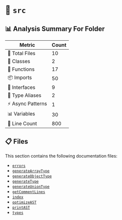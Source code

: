 # 📁 `src`

## 📊 Analysis Summary For Folder

| Metric | Count |
|--------|-------|
| 📁 Total Files | 10 |
| 🧱 Classes | 2 |
| 🔧 Functions | 17 |
| 📦 Imports | 50 |
| 📐 Interfaces | 9 |
| 📑 Type Aliases | 2 |
| ⚡ Async Patterns | 1 |
| 📊 Variables | 30 |
| 🔢 Line Count | 800 |


## 📋 Files

This section contains the following documentation files:

- [`errors`](./errors.md)
- [`generateArrayType`](./generateArrayType.md)
- [`generateObjectType`](./generateObjectType.md)
- [`generateType`](./generateType.md)
- [`generateUnionType`](./generateUnionType.md)
- [`getCommentLines`](./getCommentLines.md)
- [`index`](./index.md)
- [`optimizeAST`](./optimizeAST.md)
- [`printAST`](./printAST.md)
- [`types`](./types.md)